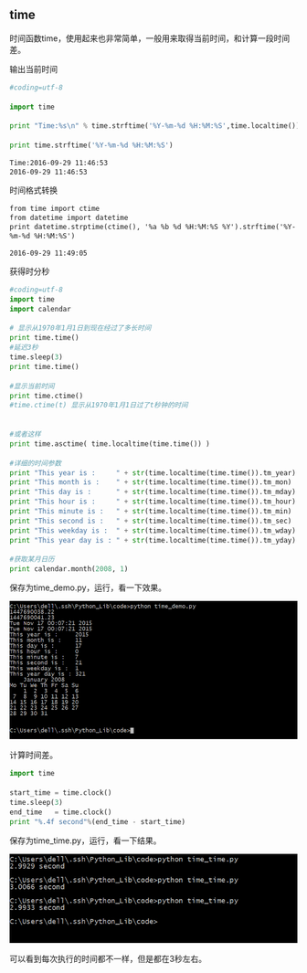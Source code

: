 ## time

时间函数time，使用起来也非常简单，一般用来取得当前时间，和计算一段时间差。

输出当前时间

```python
#coding=utf-8

import time

print "Time:%s\n" % time.strftime('%Y-%m-%d %H:%M:%S',time.localtime())

print time.strftime('%Y-%m-%d %H:%M:%S')

```

```
Time:2016-09-29 11:46:53
2016-09-29 11:46:53
```

时间格式转换

```
from time import ctime
from datetime import datetime
print datetime.strptime(ctime(), '%a %b %d %H:%M:%S %Y').strftime('%Y-%m-%d %H:%M:%S')
```

```
2016-09-29 11:49:05
```

获得时分秒

```python
#coding=utf-8
import time
import calendar

# 显示从1970年1月1日到现在经过了多长时间
print time.time()
#延迟3秒
time.sleep(3)
print time.time()

#显示当前时间
print time.ctime()
#time.ctime(t) 显示从1970年1月1日过了t秒钟的时间


#或者这样
print time.asctime( time.localtime(time.time()) )

#详细的时间参数
print "This year is :     " + str(time.localtime(time.time()).tm_year)
print "This month is :    " + str(time.localtime(time.time()).tm_mon)
print "This day is :      " + str(time.localtime(time.time()).tm_mday)
print "This hour is :     " + str(time.localtime(time.time()).tm_hour)
print "This minute is :   " + str(time.localtime(time.time()).tm_min)
print "This second is :   " + str(time.localtime(time.time()).tm_sec)
print "This weekday is :  " + str(time.localtime(time.time()).tm_wday)
print "This year day is : " + str(time.localtime(time.time()).tm_yday)

#获取某月日历
print calendar.month(2008, 1)
```

保存为time_demo.py，运行，看一下效果。

![time_demo.jpg](images/time_demo.jpg)

计算时间差。

```python
import time

start_time = time.clock()
time.sleep(3)
end_time   = time.clock()
print "%.4f second"%(end_time - start_time)
```

保存为time_time.py，运行，看一下结果。

![time_time.jpg](images/time_time.jpg)

可以看到每次执行的时间都不一样，但是都在3秒左右。
